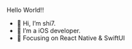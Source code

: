 <span> Hello World!! </span>
- 👋 Hi, I’m shi7.
- 👀 I’m a iOS developer.
- :orange_book: Focusing on React Native & SwiftUI


<!--
<img src="https://github-readme-stats.vercel.app/api?username=shi7&show_icons=true&icon_color=CE1D2D&text_color=718096&bg_color=00000000&hide_title=true&hide_border=true" />
-->

<!-- ### Check out my social medias: -->

<!-- ![shi7's github stats](https://github-readme-stats.vercel.app/api?username=shi7&theme=merko&show_icons=true) -->

<!-- ### coding
![](https://https://media.giphy.com/media/jk5og41KRqARVQ6aej/giphy.gif) -->
